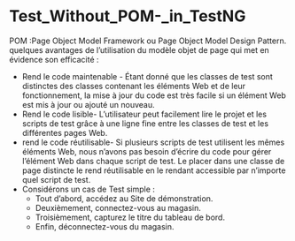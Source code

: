 # Test_Without_POM-_in_TestNG

POM :Page Object Model Framework ou Page Object Model Design Pattern.
quelques avantages de l’utilisation du modèle objet de page qui met en évidence son efficacité :

- Rend le code maintenable - Étant donné que les classes de test sont distinctes des classes contenant les éléments Web et de leur fonctionnement,
                           la mise à jour du code est très  facile si un élément Web est mis à jour ou ajouté un nouveau.
- Rend le code lisible- L’utilisateur peut facilement lire le projet et les scripts de test grâce à une ligne fine entre les classes de test et
                            les différentes pages Web.
- rend le code réutilisable- Si plusieurs scripts de test utilisent les mêmes éléments Web, nous n’avons pas besoin d’écrire du code pour gérer
								l’élément Web dans chaque script de test. Le placer dans une classe de page distincte le rend réutilisable en le rendant accessible par n’importe quel script de test.
- Considérons un cas de Test simple :
  - Tout d’abord, accédez au Site de démonstration.
  - Deuxièmement, connectez-vous au magasin.
  - Troisièmement, capturez le titre du tableau de bord.
  - Enfin, déconnectez-vous du magasin.
